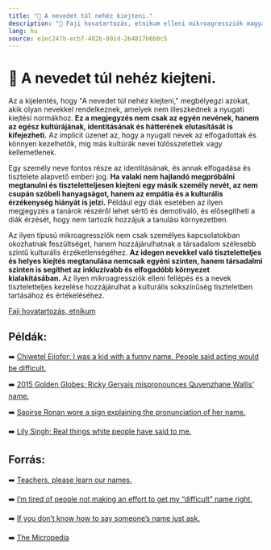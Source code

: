 ```yaml
---
title: "🚫 A nevedet túl nehéz kiejteni."
description: "🚫 Faji hovatartozás, etnikum elleni mikroagressziók magyarázata, háttere, javaslatok."
lang: hu
source: e1ec247b-ecb7-482b-801d-264817b6b0c5
---
```


<div class="wiki-content agression-title">

# 🚫 A nevedet túl nehéz kiejteni.

Az a kijelentés, hogy "A nevedet túl nehéz kiejteni," megbélyegzi azokat, akik olyan nevekkel rendelkeznek, amelyek nem illeszkednek a nyugati kiejtési normákhoz. **Ez a megjegyzés nem csak az egyén nevének, hanem az egész kultúrájának, identitásának és hátterének elutasítását is kifejezheti.** Az implicit üzenet az, hogy a nyugati nevek az elfogadottak és könnyen kezelhetők, míg más kultúrák nevei túlösszetettek vagy kellemetlenek.

Egy személy neve fontos része az identitásának, és annak elfogadása és tisztelete alapvető emberi jog. **Ha valaki nem hajlandó megpróbálni megtanulni és tiszteletteljesen kiejteni egy másik személy nevét, az nem csupán szóbeli hanyagságot, hanem az empátia és a kulturális érzékenység hiányát is jelzi.** Például egy diák esetében az ilyen megjegyzés a tanárok részéről lehet sértő és demotiváló, és elősegítheti a diák érzését, hogy nem tartozik hozzájuk a tanulási környezetben.

Az ilyen típusú mikroagressziók nem csak személyes kapcsolatokban okozhatnak feszültséget, hanem hozzájárulhatnak a társadalom szélesebb szintű kulturális érzéketlenségéhez. **Az idegen nevekkel való tiszteletteljes és helyes kiejtés megtanulása nemcsak egyéni szinten, hanem társadalmi szinten is segíthet az inkluzívabb és elfogadóbb környezet kialakításában.** Az ilyen mikroagressziók elleni fellépés és a nevek tiszteletteljes kezelése hozzájárulhat a kulturális sokszínűség tiszteletben tartásához és értékeléséhez.

<div class="categories">

[Faji hovatartozás, etnikum](/#/entry?id=faji-hovatartozas-etnikum)

</div>


## Példák:

➡️ [Chiwetel Ejiofor: I was a kid with a funny name. People said acting would be difficult.](https://www.theguardian.com/culture/2015/apr/11/chiwetel-ejiofor-interview-12-years-a-slave)

➡️ [2015 Golden Globes: Ricky Gervais mispronounces Quvenzhane Wallis’ name.](https://abcnews.go.com/Entertainment/2015-golden-globes-ricky-gervais-mispronounces-quvenzhane-walliss/story?id=28157683)

➡️ [Saoirse Ronan wore a sign explaining the pronunciation of her name.](https://mashable.com/2016/01/06/saoirse-ronan-name/)

➡️ [Lily Singh; Real things white people have said to me.](https://www.youtube.com/watch?v=-ZkphjQUvzc)


## Forrás:

➡️ [Teachers, please learn our names.](https://www.tandfonline.com/doi/full/10.1080/13613324.2012.674026)

➡️ [I’m tired of people not making an effort to get my “difficult” name right.](https://www.huffingtonpost.co.uk/entry/difficult-names_uk_5e286f0ec5b67d8874aabe67)

➡️ [If you don’t know how to say someone’s name just ask.](https://hbr.org/2020/01/if-you-dont-know-how-to-say-someones-name-just-ask)

➡️ [The Micropedia](https://www.themicropedia.org/)


</div>
